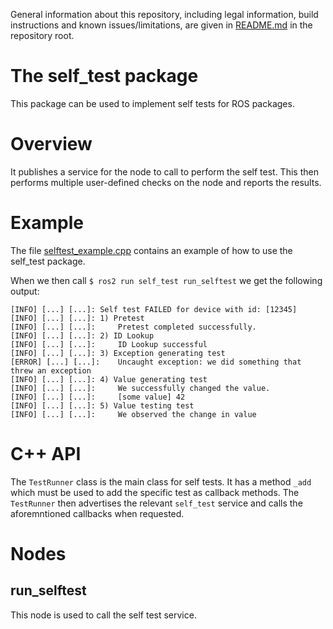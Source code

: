 General information about this repository, including legal information, build instructions and known issues/limitations, are given in [README.md](../README.md) in the repository root.

# The self_test package
This package can be used to implement self tests for ROS packages.

# Overview
It publishes a service for the node to call to perform the self test.
This then performs multiple user-defined checks on the node and reports the results.

# Example
The file [selftest_example.cpp](src/selftest_example.cpp) contains an example of how to use the self_test package.

When we then call `$ ros2 run self_test run_selftest` we get the following output:
```
[INFO] [...] [...]: Self test FAILED for device with id: [12345]
[INFO] [...] [...]: 1) Pretest
[INFO] [...] [...]: 	Pretest completed successfully.
[INFO] [...] [...]: 2) ID Lookup
[INFO] [...] [...]: 	ID Lookup successful
[INFO] [...] [...]: 3) Exception generating test
[ERROR] [...] [...]: 	Uncaught exception: we did something that threw an exception
[INFO] [...] [...]: 4) Value generating test
[INFO] [...] [...]: 	We successfully changed the value.
[INFO] [...] [...]: 	[some value] 42
[INFO] [...] [...]: 5) Value testing test
[INFO] [...] [...]: 	We observed the change in value
```

# C++ API
The `TestRunner` class is the main class for self tests.
It has a method `_add` which must be used to add the specific test as callback methods.
The `TestRunner` then advertises the relevant `self_test` service and calls the aforemntioned callbacks when requested.

# Nodes
## run_selftest
This node is used to call the self test service.
